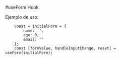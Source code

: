 #useForm Hook

Ejemplo de uso:
```
    const = initialForm = {
        name: '',
        age: 0,
        email: ''
    };
    const [formValue, handleInputChange, reset] = useForm(initialForm);
```

